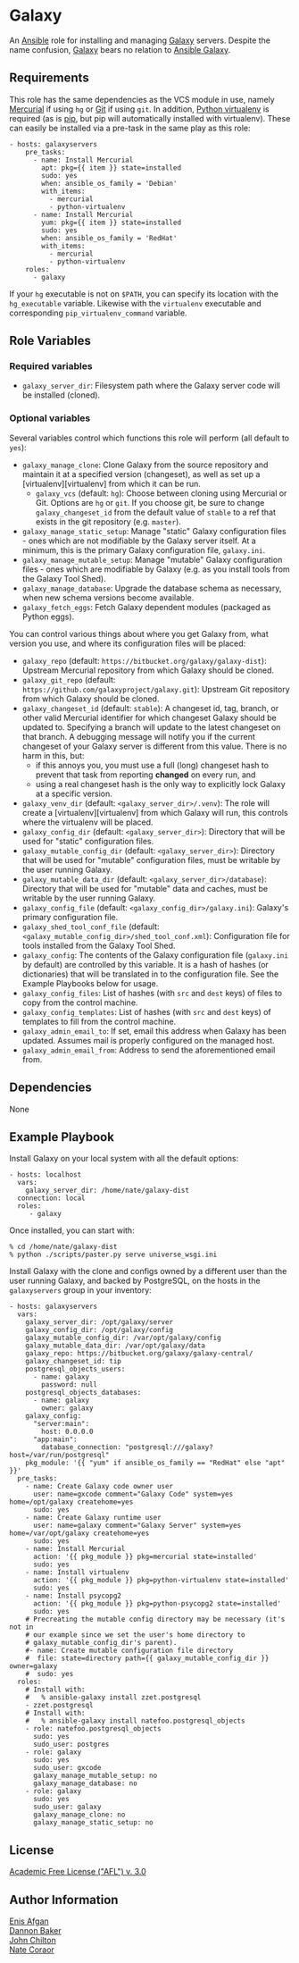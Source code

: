 Galaxy
======

An [Ansible][ansible] role for installing and managing [Galaxy][galaxyproject]
servers.  Despite the name confusion, [Galaxy][galaxyproject] bears no relation
to [Ansible Galaxy][ansiblegalaxy].

[ansible]: http://www.ansible.com/
[galaxyproject]: https://galaxyproject.org/
[ansiblegalaxy]: https://galaxy.ansible.com/

Requirements
------------

This role has the same dependencies as the VCS module in use, namely
[Mercurial][hg] if using `hg` or [Git][git] if using `git`.  In addition,
[Python virtualenv][venv] is required (as is [pip][pip], but pip will
automatically installed with virtualenv). These can easily be installed via a
pre-task in the same play as this role:

    - hosts: galaxyservers
        pre_tasks:
          - name: Install Mercurial
            apt: pkg={{ item }} state=installed
            sudo: yes
            when: ansible_os_family = 'Debian'
            with_items:
              - mercurial
              - python-virtualenv
          - name: Install Mercurial
            yum: pkg={{ item }} state=installed
            sudo: yes
            when: ansible_os_family = 'RedHat'
            with_items:
              - mercurial
              - python-virtualenv
        roles:
          - galaxy

If your `hg` executable is not on `$PATH`, you can specify its location with
the `hg_executable` variable. Likewise with the `virtualenv` executable and
corresponding `pip_virtualenv_command` variable.

[hg]: http://mercurial.selenic.com/
[git]: http://git-scm.com/
[venv]: http://virtualenv.readthedocs.org/
[pip]: http://pip.readthedocs.org/

Role Variables
--------------

### Required variables ###

- `galaxy_server_dir`: Filesystem path where the Galaxy server code will be
  installed (cloned).

### Optional variables ###

Several variables control which functions this role will perform (all default
to `yes`):

- `galaxy_manage_clone`: Clone Galaxy from the source repository and maintain
  it at a specified version (changeset), as well as set up a
  [virtualenv][virtualenv] from which it can be run.
    - `galaxy_vcs` (default: `hg`): Choose between cloning using Mercurial or
      Git. Options are `hg` or `git`. If you choose git, be sure to change
      `galaxy_changeset_id` from the default value of `stable` to a ref that
      exists in the git repository (e.g. `master`).
- `galaxy_manage_static_setup`: Manage "static" Galaxy configuration files -
  ones which are not modifiable by the Galaxy server itself. At a minimum, this
  is the primary Galaxy configuration file, `galaxy.ini`.
- `galaxy_manage_mutable_setup`: Manage "mutable" Galaxy configuration files -
  ones which are modifiable by Galaxy (e.g. as you install tools from the
  Galaxy Tool Shed).
- `galaxy_manage_database`: Upgrade the database schema as necessary, when new
  schema versions become available.
- `galaxy_fetch_eggs`: Fetch Galaxy dependent modules (packaged as Python
  eggs).

You can control various things about where you get Galaxy from, what version
you use, and where its configuration files will be placed:

- `galaxy_repo` (default: `https://bitbucket.org/galaxy/galaxy-dist`): Upstream
  Mercurial repository from which Galaxy should be cloned.
- `galaxy_git_repo` (default: `https://github.com/galaxyproject/galaxy.git`):
  Upstream Git repository from which Galaxy should be cloned.
- `galaxy_changeset_id` (default: `stable`): A changeset id, tag, branch, or
  other valid Mercurial identifier for which changeset Galaxy should be updated
  to. Specifying a branch will update to the latest changeset on that branch. A
  debugging message will notify you if the current changeset of your Galaxy
  server is different from this value. There is no harm in this, but:
    - if this annoys you, you must use a full (long) changeset hash to prevent
      that task from reporting **changed** on every run, and
    - using a real changeset hash is the only way to explicitly lock Galaxy at
      a specific version.
- `galaxy_venv_dir` (default: `<galaxy_server_dir>/.venv`): The role will
  create a [virtualenv][virtualenv] from which Galaxy will run, this controls
  where the virtualenv will be placed.
- `galaxy_config_dir` (default: `<galaxy_server_dir>`): Directory that will be
  used for "static" configuration files.
- `galaxy_mutable_config_dir` (default: `<galaxy_server_dir>`): Directory that
  will be used for "mutable" configuration files, must be writable by the user
  running Galaxy.
- `galaxy_mutable_data_dir` (default: `<galaxy_server_dir>/database`):
  Directory that will be used for "mutable" data and caches, must be writable
  by the user running Galaxy.
- `galaxy_config_file` (default: `<galaxy_config_dir>/galaxy.ini`):
  Galaxy's primary configuration file.
- `galaxy_shed_tool_conf_file` (default:
  `<galaxy_mutable_config_dir>/shed_tool_conf.xml`): Configuration file for
  tools installed from the Galaxy Tool Shed. 
- `galaxy_config`: The contents of the Galaxy configuration file
  (`galaxy.ini` by default) are controlled by this variable. It is a hash of
  hashes (or dictionaries) that will be translated in to the configuration
  file. See the Example Playbooks below for usage.
- `galaxy_config_files`: List of hashes (with `src` and `dest` keys) of files
  to copy from the control machine.
- `galaxy_config_templates`: List of hashes (with `src` and `dest` keys) of
  templates to fill from the control machine.
- `galaxy_admin_email_to`: If set, email this address when Galaxy has been
  updated. Assumes mail is properly configured on the managed host.
- `galaxy_admin_email_from`: Address to send the aforementioned email from.

Dependencies
------------

None

Example Playbook
----------------

Install Galaxy on your local system with all the default options:

    - hosts: localhost
      vars:
        galaxy_server_dir: /home/nate/galaxy-dist
      connection: local
      roles:
         - galaxy

Once installed, you can start with:

    % cd /home/nate/galaxy-dist
    % python ./scripts/paster.py serve universe_wsgi.ini

Install Galaxy with the clone and configs owned by a different user than the
user running Galaxy, and backed by PostgreSQL, on the hosts in the
`galaxyservers` group in your inventory:

    - hosts: galaxyservers
      vars:
        galaxy_server_dir: /opt/galaxy/server
        galaxy_config_dir: /opt/galaxy/config
        galaxy_mutable_config_dir: /var/opt/galaxy/config
        galaxy_mutable_data_dir: /var/opt/galaxy/data
        galaxy_repo: https://bitbucket.org/galaxy/galaxy-central/
        galaxy_changeset_id: tip
        postgresql_objects_users:
          - name: galaxy
            password: null
        postgresql_objects_databases:
          - name: galaxy
            owner: galaxy
        galaxy_config:
          "server:main":
            host: 0.0.0.0
          "app:main":
            database_connection: "postgresql:///galaxy?host=/var/run/postgresql"
        pkg_module: '{{ "yum" if ansible_os_family == "RedHat" else "apt" }}'
      pre_tasks:
        - name: Create Galaxy code owner user
          user: name=gxcode comment="Galaxy Code" system=yes home=/opt/galaxy createhome=yes
          sudo: yes
        - name: Create Galaxy runtime user
          user: name=galaxy comment="Galaxy Server" system=yes home=/var/opt/galaxy createhome=yes
          sudo: yes
        - name: Install Mercurial
          action: '{{ pkg_module }} pkg=mercurial state=installed'
          sudo: yes
        - name: Install virtualenv
          action: '{{ pkg_module }} pkg=python-virtualenv state=installed'
          sudo: yes
        - name: Install psycopg2
          action: '{{ pkg_module }} pkg=python-psycopg2 state=installed'
          sudo: yes
        # Precreating the mutable config directory may be necessary (it's not in
        # our example since we set the user's home directory to
        # galaxy_mutable_config_dir's parent).
        #- name: Create mutable configuration file directory
        #  file: state=directory path={{ galaxy_mutable_config_dir }} owner=galaxy
        #  sudo: yes
      roles:
        # Install with:
        #   % ansible-galaxy install zzet.postgresql
        - zzet.postgresql
        # Install with:
        #   % ansible-galaxy install natefoo.postgresql_objects
        - role: natefoo.postgresql_objects
          sudo: yes
          sudo_user: postgres
        - role: galaxy
          sudo: yes
          sudo_user: gxcode
          galaxy_manage_mutable_setup: no
          galaxy_manage_database: no
        - role: galaxy
          sudo: yes
          sudo_user: galaxy
          galaxy_manage_clone: no
          galaxy_manage_static_setup: no

License
-------

[Academic Free License ("AFL") v. 3.0][afl]

[afl]: http://opensource.org/licenses/AFL-3.0

Author Information
------------------

[Enis Afgan](https://github.com/afgane)  
[Dannon Baker](https://github.com/dannon)  
[John Chilton](https://github.com/jmchilton)  
[Nate Coraor](https://github.com/natefoo)  
